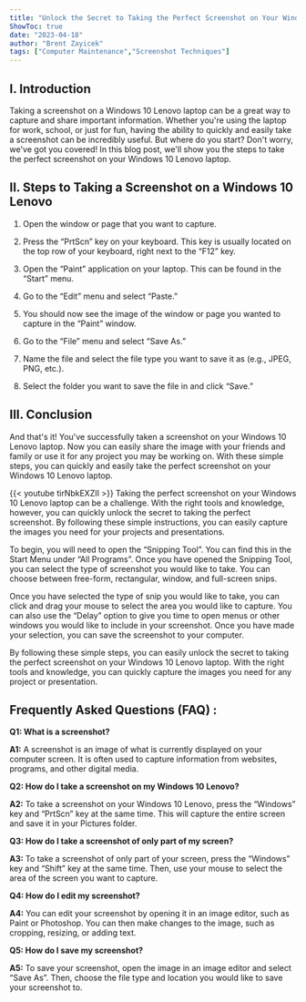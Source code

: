 ```yaml
---
title: "Unlock the Secret to Taking the Perfect Screenshot on Your Windows 10 Lenovo!"
ShowToc: true 
date: "2023-04-18"
author: "Brent Zayicek" 
tags: ["Computer Maintenance","Screenshot Techniques"]
---
```

## I. Introduction

Taking a screenshot on a Windows 10 Lenovo laptop can be a great way to capture and share important information. Whether you're using the laptop for work, school, or just for fun, having the ability to quickly and easily take a screenshot can be incredibly useful. But where do you start? Don't worry, we've got you covered! In this blog post, we'll show you the steps to take the perfect screenshot on your Windows 10 Lenovo laptop. 

## II. Steps to Taking a Screenshot on a Windows 10 Lenovo

1. Open the window or page that you want to capture.

2. Press the “PrtScn” key on your keyboard. This key is usually located on the top row of your keyboard, right next to the “F12” key.

3. Open the “Paint” application on your laptop. This can be found in the “Start” menu.

4. Go to the “Edit” menu and select “Paste.”

5. You should now see the image of the window or page you wanted to capture in the “Paint” window.

6. Go to the “File” menu and select “Save As.”

7. Name the file and select the file type you want to save it as (e.g., JPEG, PNG, etc.).

8. Select the folder you want to save the file in and click “Save.”

## III. Conclusion

And that's it! You've successfully taken a screenshot on your Windows 10 Lenovo laptop. Now you can easily share the image with your friends and family or use it for any project you may be working on. With these simple steps, you can quickly and easily take the perfect screenshot on your Windows 10 Lenovo laptop.

{{< youtube tirNbkEXZII >}} 
Taking the perfect screenshot on your Windows 10 Lenovo laptop can be a challenge. With the right tools and knowledge, however, you can quickly unlock the secret to taking the perfect screenshot. By following these simple instructions, you can easily capture the images you need for your projects and presentations. 

To begin, you will need to open the “Snipping Tool”. You can find this in the Start Menu under “All Programs”. Once you have opened the Snipping Tool, you can select the type of screenshot you would like to take. You can choose between free-form, rectangular, window, and full-screen snips. 

Once you have selected the type of snip you would like to take, you can click and drag your mouse to select the area you would like to capture. You can also use the “Delay” option to give you time to open menus or other windows you would like to include in your screenshot. Once you have made your selection, you can save the screenshot to your computer.

By following these simple steps, you can easily unlock the secret to taking the perfect screenshot on your Windows 10 Lenovo laptop. With the right tools and knowledge, you can quickly capture the images you need for any project or presentation.

## Frequently Asked Questions (FAQ) :
**Q1: What is a screenshot?**

**A1:** A screenshot is an image of what is currently displayed on your computer screen. It is often used to capture information from websites, programs, and other digital media.

**Q2: How do I take a screenshot on my Windows 10 Lenovo?**

**A2:** To take a screenshot on your Windows 10 Lenovo, press the “Windows” key and “PrtScn” key at the same time. This will capture the entire screen and save it in your Pictures folder.

**Q3: How do I take a screenshot of only part of my screen?**

**A3:** To take a screenshot of only part of your screen, press the “Windows” key and “Shift” key at the same time. Then, use your mouse to select the area of the screen you want to capture.

**Q4: How do I edit my screenshot?**

**A4:** You can edit your screenshot by opening it in an image editor, such as Paint or Photoshop. You can then make changes to the image, such as cropping, resizing, or adding text.

**Q5: How do I save my screenshot?**

**A5:** To save your screenshot, open the image in an image editor and select “Save As”. Then, choose the file type and location you would like to save your screenshot to.




